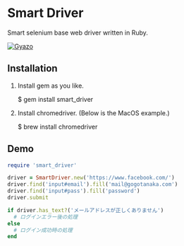 # Smart Driver

Smart selenium base web driver written in Ruby.

[![Gyazo](http://i.gyazo.com/511b5265c67d41fc2cd7394c1eee3b7a.gif)](http://gyazo.com/511b5265c67d41fc2cd7394c1eee3b7a)

## Installation

1. Install gem as you like.

    $ gem install smart_driver

2. Install chromedriver. (Below is the MacOS example.)

    $ brew install chromedriver


## Demo

```rb
require 'smart_driver'

driver = SmartDriver.new('https://www.facebook.com/')
driver.find('input#email').fill('mail@gogotanaka.com')
driver.find('input#pass').fill('password')
driver.submit

if driver.has_text?('メールアドレスが正しくありません')
  # ログインエラー後の処理
else
  # ログイン成功時の処理
end
```
